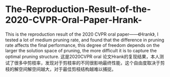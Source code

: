 # The-Reproduction-Result-of-the-2020-CVPR-Oral-Paper-Hrank-
This is the reproduction result of the 2020 CVPR oral paper——《Hrank》, I tested a lot of medium pruning rate, and found that the difference in pruning rate affects the final performance, this degree of freedom depends on the larger the solution space of pruning, the more difficult it is to capture the optimal pruning structure.  这是2020CVPR oral 论文Hrank的复现结果，本人测试了很多中剪枝率，发现对于剪枝率的不同很影响最终性能，这个自由度取决于剪枝的解空间解空间越大，对于最佳剪枝结构越难以捕捉。
